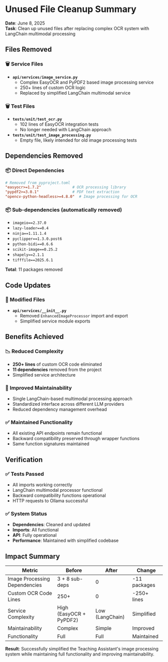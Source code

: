 # Unused File Cleanup Summary

**Date**: June 8, 2025  
**Task**: Clean up unused files after replacing complex OCR system with LangChain multimodal processing

## Files Removed

### 🗑️ Service Files
- **`api/services/image_service.py`**
  - Complex EasyOCR and PyPDF2 based image processing service
  - 250+ lines of custom OCR logic
  - Replaced by simplified LangChain multimodal service

### 🗑️ Test Files  
- **`tests/unit/test_ocr.py`**
  - 102 lines of EasyOCR integration tests
  - No longer needed with LangChain approach
- **`tests/unit/test_image_processing.py`**
  - Empty file, likely intended for old image processing tests

## Dependencies Removed

### 📦 Direct Dependencies
```toml
# Removed from pyproject.toml
"easyocr>=1.7.2"              # OCR processing library
"pypdf2>=3.0.1"               # PDF text extraction
"opencv-python-headless>=4.8.0"  # Image processing for OCR
```

### 📦 Sub-dependencies (automatically removed)
- `imageio==2.37.0`
- `lazy-loader==0.4`  
- `ninja==1.11.1.4`
- `pyclipper==1.3.0.post6`
- `python-bidi==0.6.6`
- `scikit-image==0.25.2`
- `shapely==2.1.1`
- `tifffile==2025.6.1`

**Total**: 11 packages removed

## Code Updates

### 🔧 Modified Files
- **`api/services/__init__.py`**
  - Removed `EnhancedImageProcessor` import and export
  - Simplified service module exports

## Benefits Achieved

### 📉 Reduced Complexity
- **250+ lines** of custom OCR code eliminated
- **11 dependencies** removed from the project
- Simplified service architecture

### 🚀 Improved Maintainability  
- Single LangChain-based multimodal processing approach
- Standardized interface across different LLM providers
- Reduced dependency management overhead

### ✅ Maintained Functionality
- All existing API endpoints remain functional
- Backward compatibility preserved through wrapper functions
- Same function signatures maintained

## Verification

### ✅ Tests Passed
- All imports working correctly
- LangChain multimodal processor functional
- Backward compatibility functions operational
- HTTP requests to Ollama successful

### ✅ System Status
- **Dependencies**: Cleaned and updated
- **Imports**: All functional
- **API**: Fully operational
- **Performance**: Maintained with simplified codebase

## Impact Summary

| Metric | Before | After | Change |
|--------|--------|-------|---------|
| Image Processing Dependencies | 3 + 8 sub-deps | 0 | -11 packages |
| Custom OCR Code Lines | 250+ | 0 | -250+ lines |
| Service Complexity | High (EasyOCR + PyPDF2) | Low (LangChain) | Simplified |
| Maintainability | Complex | Simple | Improved |
| Functionality | Full | Full | Maintained |

**Result**: Successfully simplified the Teaching Assistant's image processing system while maintaining full functionality and improving maintainability.
